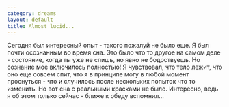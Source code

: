 ```yaml
--- 
category: dreams
layout: default
title: Almost lucid...
---
```

Сегодня был интересный опыт - такого пожалуй не было еще. Я был почти осознанным во время сна. Это было что то другое на самом деле - состояние, когда ты уже не спишь, но явно не бодрствуешь. Но сознание мое включилось полностью! Я чувствовал, что тело лежит, что оно еще совсем спит, что я в принципе могу в любой момент проснуться - что и случилось после нескольких попыток что то изменить. Но вот сна с реальными красками не было. Интересно, ведь я об этом только сейчас - ближе к обеду вспомнил...
